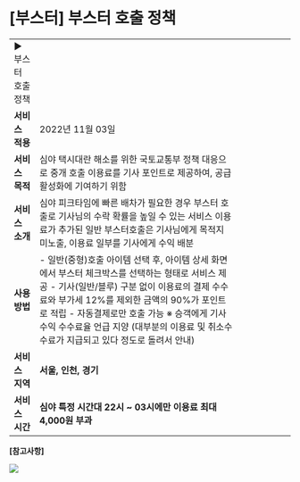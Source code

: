 # [부스터] 부스터 호출 정책

|  |  |  |  |  |  |  |  |
| --- | --- | --- | --- | --- | --- | --- | --- |
| ▶ 부스터 호출 정책 | | | | | | | |
| **서비스 적용** | 2022년 11월 03일 | | | | | | |
| **서비스 목적** | 심야 택시대란 해소를 위한 국토교통부 정책 대응으로 중개 호출 이용료를 기사 포인트로 제공하여, 공급 활성화에 기여하기 위함 | | | | | | |
| **서비스 소개** | 심야 피크타임에 빠른 배차가 필요한 경우 부스터 호출로 기사님의 수락 확률을 높일 수 있는 서비스  이용료가 추가된 일반 부스터호출은 기사님에게 목적지 미노출, 이용료 일부를 기사에게 수익 배분 | | | | | | |
| **사용방법** | - 일반(중형)호출 아이템 선택 후, 아이템 상세 화면에서 부스터 체크박스를 선택하는 형태로 서비스 제공  - 기사(일반/블루) 구분 없이 이용료의 결제 수수료와 부가세 12%를 제외한 금액의 90%가 포인트로 적립  - 자동결제로만 호출 가능  ※ 승객에게 기사 수익 수수료율 언급 지양 (대부분의 이용료 및 취소수수료가 지급되고 있다 정도로 돌려서 안내) | | | | | | |
| **서비스 지역** | **서울, 인천, 경기** | | | | | |
| **서비스 시간** | **심야 특정 시간대 22시 ~ 03시에만 이용료 최대 4,000원 부과** | | | | | |

**[참고사항]**

![](https://kakaomobilitysupport.zendesk.com/hc/article_attachments/29642875024409)